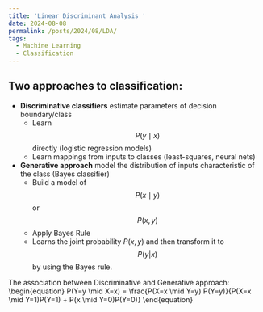 ```yaml
---
title: 'Linear Discriminant Analysis '
date: 2024-08-08
permalink: /posts/2024/08/LDA/
tags:
  - Machine Learning
  - Classification
---
```


## Two approaches to classification:
- **Discriminative classifiers** estimate parameters of decision boundary/class
    - Learn $$P(y \mid x)$$ directly (logistic regression models)
    - Learn mappings from inputs to classes (least-squares, neural nets)
- **Generative approach** model the distribution of inputs characteristic of the class (Bayes classifier)
    - Build a model of $$P(x \mid y)$$ or $$P(x,y)$$
    - Apply Bayes Rule
    - Learns the joint probability $P(x,y)$ and then transform it to $$P(y|x)$$ by using the Bayes rule.

The association between Discriminative and Generative approach:
\begin{equation}
P(Y=y \mid X=x) = \frac{P(X=x \mid Y=y) P(Y=y)}{P(X=x \mid Y=1)P(Y=1) + P(x \mid Y=0)P(Y=0)}
\end{equation}
